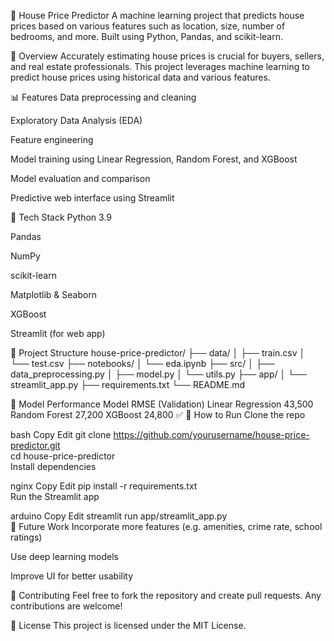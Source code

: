 🏡 House Price Predictor
A machine learning project that predicts house prices based on various features such as location, size, number of bedrooms, and more. Built using Python, Pandas, and scikit-learn.

🚀 Overview
Accurately estimating house prices is crucial for buyers, sellers, and real estate professionals. This project leverages machine learning to predict house prices using historical data and various features.

📊 Features
Data preprocessing and cleaning

Exploratory Data Analysis (EDA)

Feature engineering

Model training using Linear Regression, Random Forest, and XGBoost

Model evaluation and comparison

Predictive web interface using Streamlit

🧰 Tech Stack
Python 3.9

Pandas

NumPy

scikit-learn

Matplotlib & Seaborn

XGBoost

Streamlit (for web app)

📁 Project Structure
house-price-predictor/
├── data/
│ ├── train.csv
│ └── test.csv
├── notebooks/
│ └── eda.ipynb
├── src/
│ ├── data_preprocessing.py
│ ├── model.py
│ └── utils.py
├── app/
│ └── streamlit_app.py
├── requirements.txt
└── README.md

🧪 Model Performance
Model	RMSE (Validation)
Linear Regression	43,500
Random Forest	27,200
XGBoost	24,800 ✅
🚦 How to Run
Clone the repo

bash
Copy
Edit
git clone https://github.com/yourusername/house-price-predictor.git  
cd house-price-predictor  
Install dependencies

nginx
Copy
Edit
pip install -r requirements.txt  
Run the Streamlit app

arduino
Copy
Edit
streamlit run app/streamlit_app.py  
📌 Future Work
Incorporate more features (e.g. amenities, crime rate, school ratings)

Use deep learning models

Improve UI for better usability

🤝 Contributing
Feel free to fork the repository and create pull requests. Any contributions are welcome!

📜 License
This project is licensed under the MIT License.

